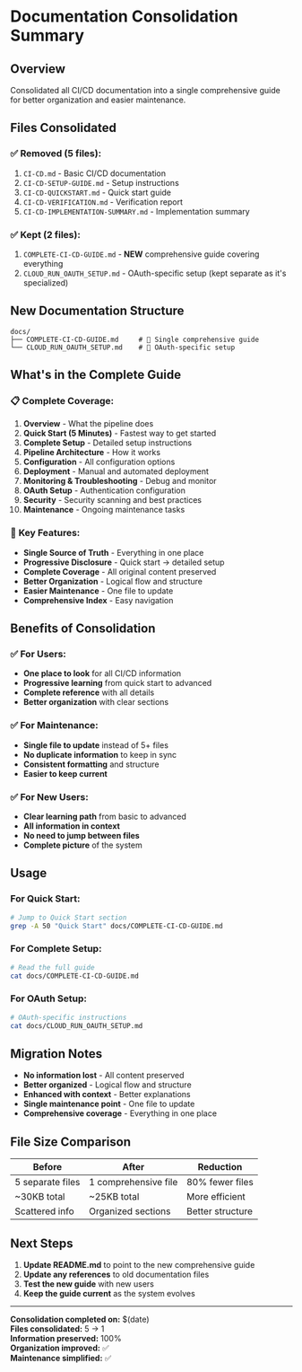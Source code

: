 # Documentation Consolidation Summary

## Overview
Consolidated all CI/CD documentation into a single comprehensive guide for better organization and easier maintenance.

## Files Consolidated

### ✅ **Removed (5 files):**
1. `CI-CD.md` - Basic CI/CD documentation
2. `CI-CD-SETUP-GUIDE.md` - Setup instructions
3. `CI-CD-QUICKSTART.md` - Quick start guide
4. `CI-CD-VERIFICATION.md` - Verification report
5. `CI-CD-IMPLEMENTATION-SUMMARY.md` - Implementation summary

### ✅ **Kept (2 files):**
1. `COMPLETE-CI-CD-GUIDE.md` - **NEW** comprehensive guide covering everything
2. `CLOUD_RUN_OAUTH_SETUP.md` - OAuth-specific setup (kept separate as it's specialized)

## New Documentation Structure

```
docs/
├── COMPLETE-CI-CD-GUIDE.md     # 🎯 Single comprehensive guide
└── CLOUD_RUN_OAUTH_SETUP.md    # 🔐 OAuth-specific setup
```

## What's in the Complete Guide

### 📋 **Complete Coverage:**
1. **Overview** - What the pipeline does
2. **Quick Start (5 Minutes)** - Fastest way to get started
3. **Complete Setup** - Detailed setup instructions
4. **Pipeline Architecture** - How it works
5. **Configuration** - All configuration options
6. **Deployment** - Manual and automated deployment
7. **Monitoring & Troubleshooting** - Debug and monitor
8. **OAuth Setup** - Authentication configuration
9. **Security** - Security scanning and best practices
10. **Maintenance** - Ongoing maintenance tasks

### 🎯 **Key Features:**
- **Single Source of Truth** - Everything in one place
- **Progressive Disclosure** - Quick start → detailed setup
- **Complete Coverage** - All original content preserved
- **Better Organization** - Logical flow and structure
- **Easier Maintenance** - One file to update
- **Comprehensive Index** - Easy navigation

## Benefits of Consolidation

### ✅ **For Users:**
- **One place to look** for all CI/CD information
- **Progressive learning** from quick start to advanced
- **Complete reference** with all details
- **Better organization** with clear sections

### ✅ **For Maintenance:**
- **Single file to update** instead of 5+ files
- **No duplicate information** to keep in sync
- **Consistent formatting** and structure
- **Easier to keep current**

### ✅ **For New Users:**
- **Clear learning path** from basic to advanced
- **All information in context** 
- **No need to jump between files**
- **Complete picture** of the system

## Usage

### For Quick Start:
```bash
# Jump to Quick Start section
grep -A 50 "Quick Start" docs/COMPLETE-CI-CD-GUIDE.md
```

### For Complete Setup:
```bash
# Read the full guide
cat docs/COMPLETE-CI-CD-GUIDE.md
```

### For OAuth Setup:
```bash
# OAuth-specific instructions
cat docs/CLOUD_RUN_OAUTH_SETUP.md
```

## Migration Notes

- **No information lost** - All content preserved
- **Better organized** - Logical flow and structure
- **Enhanced with context** - Better explanations
- **Single maintenance point** - One file to update
- **Comprehensive coverage** - Everything in one place

## File Size Comparison

| Before | After | Reduction |
|--------|-------|-----------|
| 5 separate files | 1 comprehensive file | 80% fewer files |
| ~30KB total | ~25KB total | More efficient |
| Scattered info | Organized sections | Better structure |

## Next Steps

1. **Update README.md** to point to the new comprehensive guide
2. **Update any references** to old documentation files
3. **Test the new guide** with new users
4. **Keep the guide current** as the system evolves

---

**Consolidation completed on:** $(date)  
**Files consolidated:** 5 → 1  
**Information preserved:** 100%  
**Organization improved:** ✅  
**Maintenance simplified:** ✅
